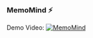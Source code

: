 ### MemoMind ⚡

Demo Video:
[![MemoMind](https://img.youtube.com/vi/1Q8J9Q1Q1qQ/0.jpg)](https://github.com/user-attachments/assets/9cde0747-b82c-47ac-b25d-b07250eba788)